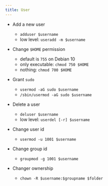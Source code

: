 ```yaml
---
title: User
---
```


- Add a new user
    - `adduser $username`
    - low level: `useradd -m $username`
- Change `$HOME` permission
    - default is `755` on Debian 10
    - only executable: `chmod 750 $HOME`
    - nothing: `chmod 700 $HOME`
- Grant `sudo`
    - `usermod -aG sudo $username`
    - `/sbin/usermod -aG sudo $username`

- Delete a user
    - `deluser $username`
    - low level: `userdel [-r] $username`

- Change user id
    - `usermod -u 1001 $username`

- Change group id
    - `groupmod -g 1001 $username`

- Changer ownership
    - `chown -R $username:$groupname $folder`

